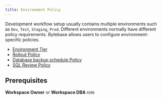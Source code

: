 ```yaml
---
title: Environment Policy
---
```


Development workflow setup usually contains multiple environments such as `Dev`, `Test`, `Staging`, `Prod`. Different environments normally have different policy requirements. Bytebase allows users to configure environment-specific policies.

- [Environment Tier](/docs/administration/environment-policy/tier)
- [Rollout Policy](/docs/administration/environment-policy/tier)
- [Database backup schedule Policy](/docs/administration/environment-policy/backup-schedule-policy)
- [SQL Review Policy](/docs/sql-review/review-policy)

## Prerequisites

**Workspace Owner** or **Workspace DBA** role
